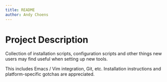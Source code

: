 ```yaml
---
title: README
author: Andy Choens
---
```


# Project Description

Collection of installation scripts, configuration scripts and other
things new users may find useful when setting up new tools.

This includes Emacs / Vim integration, Git, etc. Installation
instructions and platform-specific gotchas are appreciated.
